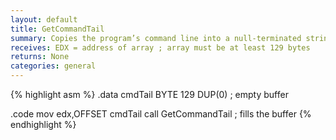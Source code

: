 ```yaml
---
layout: default
title: GetCommandTail
summary: Copies the program’s command line into a null-terminated string.
receives: EDX = address of array ; array must be at least 129 bytes
returns: None
categories: general
---
```

{% highlight asm %}
.data
cmdTail BYTE 129 DUP(0)     ; empty buffer

.code
mov  edx,OFFSET cmdTail
call GetCommandTail         ; fills the buffer
{% endhighlight %}